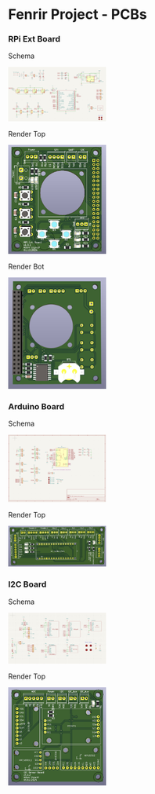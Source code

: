 # Fenrir Project - PCBs

### RPi Ext Board

Schema

<img src="./media/rpi_ext_schematic.png" width="200">

Render Top

<img src="./media/rpi_ext_render_top.png" width="200">

Render Bot

<img src="./media/rpi_ext_render_bot.png" width="200">

### Arduino Board

Schema

<img src="./media/arduino_schematic.png" width="200">

Render Top

<img src="./media/arduino_render.png" width="200">

### I2C Board

Schema

<img src="./media/i2c_board_schematic.png" width="200">


Render Top

<img src="./media/i2c_board_render.png" width="200">

